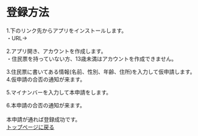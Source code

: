 # 登録方法
1.下のリンク先からアプリをインストールします。  
・URL→<br>

2.アプリ開き、アカウントを作成します。  
・住民票を持っていない方、13歳未満はアカウントを作成できません。  

3.住民票に書いてある情報(名前、性別、年齢、住所)を入力して仮申請します。  
4.仮申請の合否の通知が来ます。  

5.マイナンバーを入力して本申請をします。

6.本申請の合否の通知が来ます。<br><br>
本申請が通れば登録成功です。<br>
[トップページに戻る](https://16-2505-058-4.github.io/app/index)
